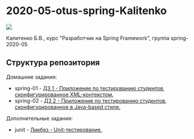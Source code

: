 # 2020-05-otus-spring-Kalitenko
![](https://b.radikal.ru/b11/1903/d5/9238e8d31f3b.jpg)

Калитенко Б.В., курс "Разработчик на Spring Framework", группа spring-2020-05

## Структура репозитория
Домашние задания:
- spring-01 - [ДЗ 1 - Приложение по тестированию студентов, сконфигурированное XML-контекстом.](./spring-01)
- spring-02 - [ДЗ 2 - Приложение по тестированию студентов, сконфигурированное в Java-based стиле.](./spring-02)

Дополнительные задания:
- junit - [Ликбез - Unit-тестирование.](./junit)